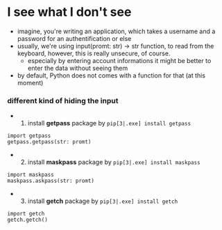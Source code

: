 #   I see what I don't see

-   imagine, you're writing an application, which takes a username and a password for an authentification or else
-   usually, we're using input(promt: str) -> str function, to read from the keyboard, however, this is really unsecure, of course.
    -   especially by entering account informations it might be better to enter the data without seeing them
-   by default, Python does not comes with a function for that (at this moment)

### different kind of hiding the input

-   1.  install **getpass** package by `pip[3|.exe] install getpass`
```
import getpass
getpass.getpass(str: promt)
```

-   2.  install **maskpass** package by `pip[3|.exe] install maskpass`
```
import maskpass
maskpass.askpass(str: promt)
```

-   3.  install **getch** package by `pip[3|.exe] install getch`
```
import getch
getch.getch()
```
